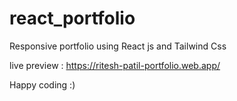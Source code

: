 # react_portfolio
Responsive portfolio using React js and Tailwind Css

live preview : https://ritesh-patil-portfolio.web.app/

Happy coding :)
